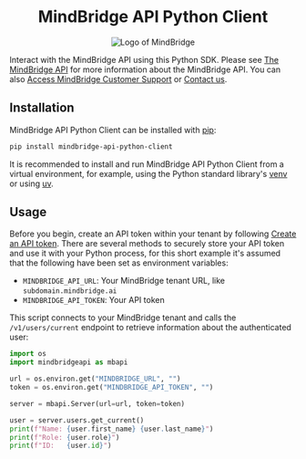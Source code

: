 <h1 align="center">MindBridge API Python Client</h1>
<p align="center">
    <img alt="Logo of MindBridge" src="https://www.mindbridge.ai/wp-content/uploads/2021/07/MindBridge_Logo_Primary_RGB.png" style="background-color: #fdfdfd;" />
</p>

Interact with the MindBridge API using this Python SDK. Please see [The MindBridge API](https://www.mindbridge.ai/support/api/) for more information about the MindBridge API. You can also [Access MindBridge Customer Support](https://support.mindbridge.ai/hc/en-us/articles/360054147834-Access-MindBridge-Customer-Support) or [Contact us](https://www.mindbridge.ai/contact/).

## Installation

MindBridge API Python Client can be installed with [pip](https://pip.pypa.io):

```sh
pip install mindbridge-api-python-client
```

It is recommended to install and run MindBridge API Python Client from a virtual environment, for example, using the Python standard library's [venv](https://docs.python.org/3/library/venv.html) or using [uv](https://docs.astral.sh/uv/).

## Usage

Before you begin, create an API token within your tenant by following [Create an API token](https://support.mindbridge.ai/hc/en-us/articles/9349943782039-Create-an-API-token). There are several methods to securely store your API token and use it with your Python process, for this short example it's assumed that the following have been set as environment variables:

- `MINDBRIDGE_API_URL`: Your MindBridge tenant URL, like `subdomain.mindbridge.ai`
- `MINDBRIDGE_API_TOKEN`: Your API token

This script connects to your MindBridge tenant and calls the `/v1/users/current` endpoint to retrieve information about the authenticated user:

```py
import os
import mindbridgeapi as mbapi

url = os.environ.get("MINDBRIDGE_URL", "")
token = os.environ.get("MINDBRIDGE_API_TOKEN", "")

server = mbapi.Server(url=url, token=token)

user = server.users.get_current()
print(f"Name: {user.first_name} {user.last_name}")
print(f"Role: {user.role}")
print(f"ID:   {user.id}")
```
